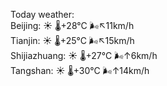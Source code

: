 Today weather:  
Beijing: ☀️   🌡️+28°C 🌬️↖11km/h  
Tianjin: ☀️   🌡️+25°C 🌬️↖15km/h  
Shijiazhuang: ☀️   🌡️+27°C 🌬️↑6km/h  
Tangshan: ☀️   🌡️+30°C 🌬️↑14km/h  
